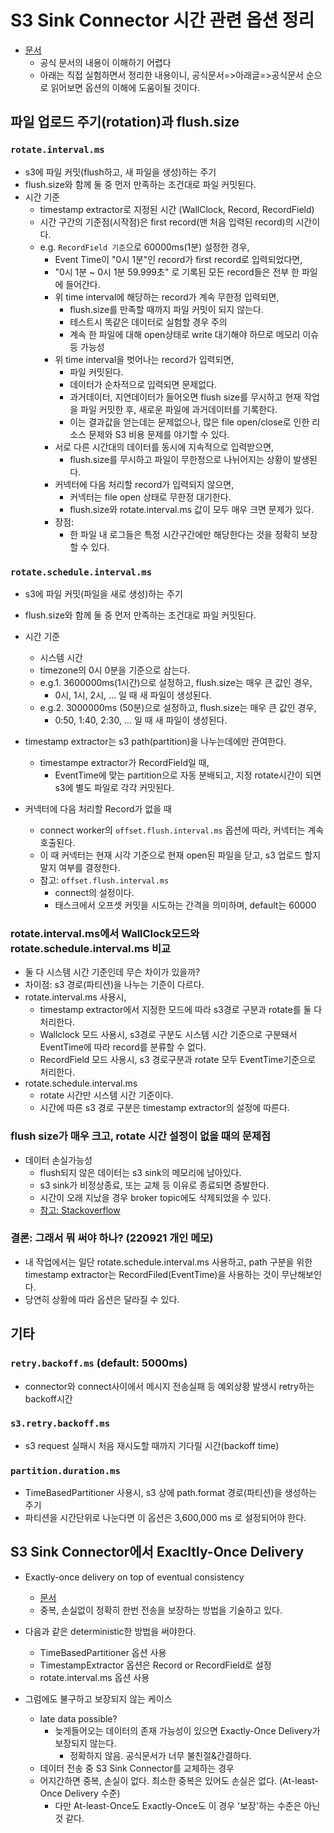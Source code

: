 # S3 Sink Connector 시간 관련 옵션 정리

- [문서](https://docs.confluent.io/kafka-connectors/s3-sink/current/configuration_options.html#connector)
  - 공식 문서의 내용이 이해하기 어렵다
  - 아래는 직접 실험하면서 정리한 내용이니, 공식문서=>아래글=>공식문서 순으로 읽어보면 옵션의 이해에 도움이될 것이다.

## 파일 업로드 주기(rotation)과 flush.size

### `rotate.interval.ms`

- s3에 파일 커밋(flush하고, 새 파일을 생성)하는 주기
- flush.size와 함께 둘 중 먼저 만족하는 조건대로 파일 커밋된다.
- 시간 기준
  - timestamp extractor로 지정된 시간 (WallClock, Record, RecordField)
  - 시간 구간의 기준점(시작점)은 first record(맨 처음 입력된 record)의 시간이다.
  - e.g. `RecordField 기준`으로 60000ms(1분) 설정한 경우,
    - Event Time이 "0시 1분"인 record가 first record로 입력되었다면,
    - "0시 1분 ~ 0시 1분 59.999초" 로 기록된 모든 record들은 전부 한 파일에 들어간다.
    - 위 time interval에 해당하는 record가 계속 무한정 입력되면,
      - flush.size를 만족할 때까지 파일 커밋이 되지 않는다.
      - 테스트시 똑같은 데이터로 실험할 경우 주의
      - 계속 한 파일에 대해 open상태로 write 대기해야 하므로 메모리 이슈 등 가능성
    - 위 time interval을 벗어나는 record가 입력되면,
      - 파일 커밋된다.
      - 데이터가 순차적으로 입력되면 문제없다.
      - 과거데이터, 지연데이터가 들어오면 flush size를 무시하고 현재 작업을 파일 커밋한 후, 새로운 파일에 과거데이터를 기록한다.
      - 이는 결과값을 얻는데는 문제없으나, 많은 file open/close로 인한 리소스 문제와 S3 비용 문제를 야기할 수 있다.
    - 서로 다른 시간대의 데이터를 동시에 지속적으로 입력받으면,
      - flush.size를 무시하고 파일이 무한정으로 나뉘어지는 상황이 발생된다.
    - 커넥터에 다음 처리할 record가 입력되지 않으면,
      - 커넥터는 file open 상태로 무한정 대기한다.
      - flush.size와 rotate.interval.ms 값이 모두 매우 크면 문제가 있다.
    - 장점:
      - 한 파일 내 로그들은 특정 시간구간에만 해당한다는 것을 정확히 보장할 수 있다.

### `rotate.schedule.interval.ms`

- s3에 파일 커밋(파일을 새로 생성)하는 주기
- flush.size와 함께 둘 중 먼저 만족하는 조건대로 파일 커밋된다.
- 시간 기준
  - 시스템 시간
  - timezone의 0시 0분을 기준으로 삼는다.
  - e.g.1. 3600000ms(1시간)으로 설정하고, flush.size는 매우 큰 값인 경우,
    - 0시, 1시, 2시, ... 일 때 새 파일이 생성된다.
  - e.g.2. 3000000ms (50분)으로 설정하고, flush.size는 매우 큰 값인 경우,
    - 0:50, 1:40, 2:30, ... 일 때 새 파일이 생성된다.
- timestamp extractor는 s3 path(partition)을 나누는데에만 관여한다.
  - timestampe extractor가 RecordField일 때,
    - EventTime에 맞는 partition으로 자동 분배되고, 지정 rotate시간이 되면 s3에 별도 파일로 각각 커밋된다.

- 커넥터에 다음 처리할 Record가 없을 때
  - connect worker의 `offset.flush.interval.ms` 옵션에 따라, 커넥터는 계속 호출된다.
  - 이 때 커넥터는 현재 시각 기준으로 현재 open된 파일을 닫고, s3 업로드 할지말지 여부를 결정한다.
  - 참고: `offset.flush.interval.ms`
    - connect의 설정이다.
    - 태스크에서 오프셋 커밋을 시도하는 간격을 의미하며, default는 60000

### rotate.interval.ms에서 WallClock모드와 rotate.schedule.interval.ms 비교

- 둘 다 시스템 시간 기준인데 무슨 차이가 있을까?
- 차이점: s3 경로(파티션)을 나누는 기준이 다르다.
- rotate.interval.ms 사용시,
  - timestamp extractor에서 지정한 모드에 따라 s3경로 구분과 rotate를 둘 다 처리한다.
  - Wallclock 모드 사용시, s3경로 구분도 시스템 시간 기준으로 구분돼서 EventTime에 따라 record를 분류할 수 없다.
  - RecordField 모드 사용시, s3 경로구분과 rotate 모두 EventTime기준으로 처리한다.
- rotate.schedule.interval.ms
  - rotate 시간만 시스템 시간 기준이다.
  - 시간에 따른 s3 경로 구분은 timestamp extractor의 설정에 따른다.

### flush size가 매우 크고, rotate 시간 설정이 없을 때의 문제점

- 데이터 손실가능성
  - flush되지 않은 데이터는 s3 sink의 메모리에 남아있다.
  - s3 sink가 비정상종료, 또는 교체 등 이유로 종료되면 증발한다.
  - 시간이 오래 지났을 경우 broker topic에도 삭제되었을 수 있다.
  - [참고: Stackoverflow](https://stackoverflow.com/questions/50761999/how-can-we-force-confluent-kafka-connect-s3-sink-to-flush)

### 결론: 그래서 뭐 써야 하나? (220921 개인 메모)

- 내 작업에서는 일단 rotate.schedule.interval.ms 사용하고, path 구분을 위한 timestamp extractor는 RecordFiled(EventTime)을 사용하는 것이 무난해보인다.
- 당연히 상황에 따라 옵션은 달라질 수 있다.

## 기타

### `retry.backoff.ms` (default: 5000ms)

- connector와 connect사이에서 메시지 전송실패 등 예외상황 발생시 retry하는 backoff시간

### `s3.retry.backoff.ms`

- s3 request 실패시 처음 재시도할 때까지 기다릴 시간(backoff time)

### `partition.duration.ms`

- TimeBasedPartitioner 사용시, s3 상에 path.format 경로(파티션)을 생성하는 주기
- 파티션을 시간단위로 나눈다면 이 옵션은 3,600,000 ms 로 설정되어야 한다.

## S3 Sink Connector에서 Exacltly-Once Delivery

- Exactly-once delivery on top of eventual consistency
  - [문서](https://docs.confluent.io/kafka-connectors/s3-sink/current/overview.html#streaming-etl-demo)
  - 중복, 손실없이 정확히 한번 전송을 보장하는 방법을 기술하고 있다.

- 다음과 같은 deterministic한 방법을 써야한다.
  - TimeBasedPartitioner 옵션 사용
  - TimestampExtractor 옵션은 Record or RecordField로 설정
  - rotate.interval.ms 옵션 사용

- 그럼에도 불구하고 보장되지 않는 케이스
  - late data possible?
    - 늦게들어오는 데이터의 존재 가능성이 있으면 Exactly-Once Delivery가 보장되지 않는다.
      - 정확하지 않음. 공식문서가 너무 불친절&간결하다.
  - 데이터 전송 중 S3 Sink Connector를 교체하는 경우
  - 어지간하면 중복, 손실이 없다. 최소한 중복은 있어도 손실은 없다. (At-least-Once Delivery 수준)
    - 다만 At-least-Once도 Exactly-Once도 이 경우 '보장'하는 수준은 아닌 것 같다.
